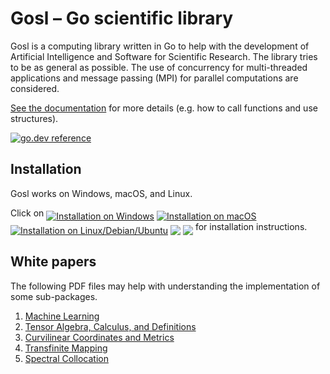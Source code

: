 # Gosl &ndash; Go scientific library

Gosl is a computing library written in Go to help with the development of Artificial Intelligence
and Software for Scientific Research. The library tries to be as general as possible. The use of
concurrency for multi-threaded applications and message passing (MPI) for parallel computations are
considered.

[See the documentation](https://pkg.go.dev/github.com/cpmech/gosl) for more details (e.g. how to call
functions and use structures).

[![go.dev reference](https://img.shields.io/badge/go.dev-reference-007d9c?logo=go&logoColor=white&style=flat-square)](https://pkg.go.dev/github.com/cpmech/gosl)

## Installation

Gosl works on Windows, macOS, and Linux.

<div id="container">
<p>
Click on
<a href="https://github.com/cpmech/gosl/blob/master/doc/InstallationOnWindows.md"><img src="icon-windows.png" alt="Installation on Windows" align="middle"></a>
<a href="https://github.com/cpmech/gosl/blob/master/doc/InstallationOnMacOS.md"><img src="icon-macos.png" alt="Installation on macOS" align="middle"></a>
<a href="https://github.com/cpmech/gosl/blob/master/doc/InstallationOnUbuntu.md"><img src="icon-linux.png" alt="Installation on Linux/Debian/Ubuntu" align="middle"></a>
<a href="https://github.com/cpmech/gosl/blob/master/doc/InstallationOnUbuntu.md"><img src="icon-debian.png" alt-"Installation on Linux/Debian/Ubuntu" align="middle"></a>
<a href="https://github.com/cpmech/gosl/blob/master/doc/InstallationOnUbuntu.md"><img src="icon-ubuntu.png" alt-"Installation on Linux/Debian/Ubuntu" align="middle"></a>
for installation instructions.
</p>
</div>

## White papers

The following PDF files may help with understanding the implementation of some sub-packages.

1. [Machine Learning](https://github.com/cpmech/gosl/blob/master/doc/machlearn.pdf)
2. [Tensor Algebra, Calculus, and Definitions](https://github.com/cpmech/gosl/blob/master/doc/definitions.pdf)
3. [Curvilinear Coordinates and Metrics](https://github.com/cpmech/gosl/blob/master/doc/metrics.pdf)
4. [Transfinite Mapping](https://github.com/cpmech/gosl/blob/master/doc/transfinite.pdf)
5. [Spectral Collocation](https://github.com/cpmech/gosl/blob/master/doc/spectral.pdf)
